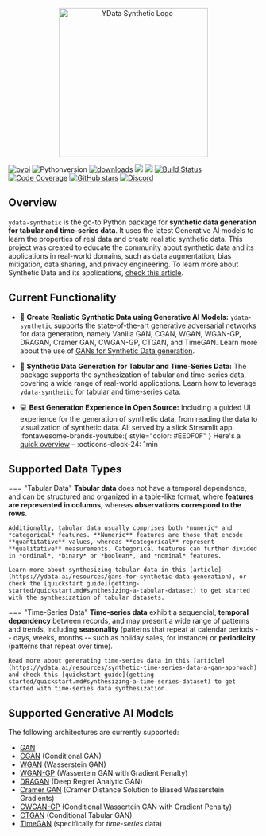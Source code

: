 <p></p>
<p align="center"><img width="300" src="https://assets.ydata.ai/oss/ydata-synthetic_black.png" alt="YData Synthetic Logo"></p>
<p></p>

[![pypi](https://img.shields.io/pypi/v/ydata-synthetic)](https://pypi.org/project/ydata-synthetic)
![Pythonversion](https://img.shields.io/badge/python-3.9%20%7C%203.10-blue)
[![downloads](https://static.pepy.tech/badge/ydata-synthetic/month)](https://pepy.tech/project/ydata-synthetic)
![](https://img.shields.io/github/license/ydataai/ydata-synthetic)
![](https://img.shields.io/pypi/status/ydata-synthetic)
[![Build Status](https://github.com/ydataai/ydata-synthetic/actions/workflows/tests.yml/badge.svg?branch=master)](https://github.com/ydataai/ydata-synthetic/actions/workflows/tests.yml)
[![Code Coverage](https://codecov.io/gh/ydataai/ydata-synthetic/branch/master/graph/badge.svg?token=gMptB4YUnF)](https://codecov.io/gh/ydataai/ydata-synthetic)
[![GitHub stars](https://img.shields.io/github/stars/ydataai/ydata-synthetic?style=social)](https://github.com/ydataai/ydata-synthetic)
[![Discord](https://img.shields.io/discord/1037720091376238592?label=Discord&logo=Discord)](https://discord.com/invite/mw7xjJ7b7s)

## Overview
`ydata-synthetic` is the go-to Python package for **synthetic data generation for tabular and time-series data**. It uses the latest Generative AI models to learn the properties of real data and create realistic synthetic data. This project was created to educate the community about synthetic data and its applications in real-world domains, such as data augmentation, bias mitigation, data sharing, and privacy engineering. To learn more about Synthetic Data and its applications, [check this article](https://ydata.ai/resources/10-most-frequently-asked-questions-about-synthetic-data).

## Current Functionality
- 🤖 **Create Realistic Synthetic Data using Generative AI Models:** `ydata-synthetic` supports the state-of-the-art generative adversarial networks for data generation, namely Vanilla GAN, CGAN, WGAN, WGAN-GP, DRAGAN, Cramer GAN, CWGAN-GP, CTGAN, and TimeGAN. Learn more about the use of [GANs for Synthetic Data generation](https://medium.com/ydata-ai/generating-synthetic-tabular-data-with-gans-part-1-866705a77302). 

- 📀 **Synthetic Data Generation for Tabular and Time-Series Data:** The package supports the synthesization of tabular and time-series data, covering a wide range of real-world applications. Learn how to leverage `ydata-synthetic` for [tabular](https://ydata.ai/resources/gans-for-synthetic-data-generation) and [time-series](https://towardsdatascience.com/synthetic-time-series-data-a-gan-approach-869a984f2239) data.

- 💻 **Best Generation Experience in Open Source:** Including a guided UI experience for the generation of synthetic data, from reading the data to visualization of synthetic data. All served by a slick Streamlit app. 
:fontawesome-brands-youtube:{ style="color: #EE0F0F" } Here's a [quick overview](https://www.youtube.com/watch?v=ep0PhwsFx0A) – :octicons-clock-24: 1min


## Supported Data Types
    
=== "Tabular Data"
    **Tabular data** does not have a temporal dependence, and can be structured and organized in a table-like format, where **features are represented in columns**, whereas **observations correspond to the rows**. 

    Additionally, tabular data usually comprises both *numeric* and *categorical* features. **Numeric** features are those that encode **quantitative** values, whereas **categorical** represent **qualitative** measurements. Categorical features can further divided in *ordinal*, *binary* or *boolean*, and *nominal* features.
    
    Learn more about synthesizing tabular data in this [article](https://ydata.ai/resources/gans-for-synthetic-data-generation), or check the [quickstart guide](getting-started/quickstart.md#synthesizing-a-tabular-dataset) to get started with the synthesization of tabular datasets.

=== "Time-Series Data"
    **Time-series data** exhibit a sequencial, **temporal dependency** between records, and may present a wide range of patterns and trends, including **seasonality** (patterns that repeat at calendar periods -- days, weeks, months -- such as holiday sales, for instance) or **periodicity** (patterns that repeat over time).

    Read more about generating time-series data in this [article](https://ydata.ai/resources/synthetic-time-series-data-a-gan-approach) and check this [quickstart guide](getting-started/quickstart.md#synthesizing-a-time-series-dataset) to get started with time-series data synthesization.
   

## Supported Generative AI Models
The following architectures are currently supported:

- [GAN](https://arxiv.org/abs/1406.2661)
- [CGAN](https://arxiv.org/abs/1411.1784) (Conditional GAN)
- [WGAN](https://arxiv.org/abs/1701.07875) (Wasserstein GAN)
- [WGAN-GP](https://arxiv.org/abs/1704.00028) (Wassertein GAN with Gradient Penalty)
- [DRAGAN](https://arxiv.org/pdf/1705.07215.pdf) (Deep Regret Analytic GAN)
- [Cramer GAN](https://arxiv.org/abs/1705.10743) (Cramer Distance Solution to Biased Wasserstein Gradients)
- [CWGAN-GP](https://cameronfabbri.github.io/papers/conditionalWGAN.pdf) (Conditional Wassertein GAN with Gradient Penalty)
- [CTGAN](https://arxiv.org/pdf/1907.00503.pdf) (Conditional Tabular GAN)
- [TimeGAN](https://papers.nips.cc/paper/2019/file/c9efe5f26cd17ba6216bbe2a7d26d490-Paper.pdf) (specifically for *time-series* data)
